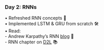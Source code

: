 ### **Day 2: RNNs**  
• Refreshed RNN concepts 🔄  
• Implemented LSTM & GRU from scratch 🛠️  
• Read:  
      - Andrew Karpathy’s RNN [blog](http://karpathy.github.io/2015/05/21/rnn-effectiveness/) 📖  
      - RNN chapter on [D2L](https://d2l.ai/chapter_recurrent-neural-networks/index.html) 📚  

